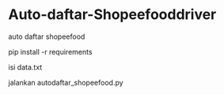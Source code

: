 # Auto-daftar-Shopeefooddriver
auto daftar shopeefood

pip install -r requirements

isi data.txt

jalankan autodaftar_shopeefood.py
